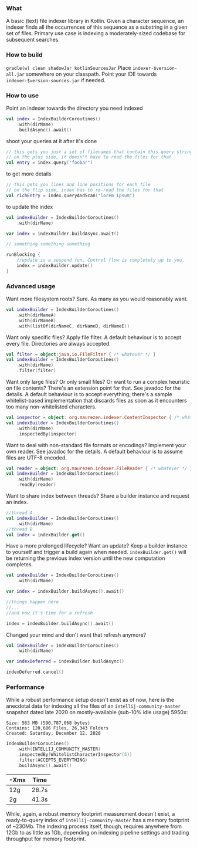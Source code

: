 ### What
A basic (text) file indexer library in Kotlin. Given a character sequence, an indexer finds all the occurrences of this sequence as a substring in a given set of files. Primary use case is indexing a moderately-sized codebase for subsequent searches.

### How to build

`gradle(w) clean shadowJar kotlinSourcesJar`
Place `indexer-$version-all.jar` somewhere on your classpath. Point your IDE towards `indexer-$version-sources.jar` if needed.
 
### How to use

Point an indexer towards the directory you need indexed 
```kotlin
val index = IndexBuilderCoroutines()
    .with(dirName)
    .buildAsync().await()
```

shoot your queries at it after it's done

```kotlin
// this gets you just a set of filenames that contain this query string
// on the plus side, it doesn't have to read the files for that
val entry = index.query("foobar")
```

to get more details
```kotlin
// this gets you lines and line positions for each file
// on the flip side, index has to re-read the files for that
val richEntry = index.queryAndScan("lorem ipsum")
```

to update the index
```kotlin
val indexBuilder = IndexBuilderCoroutines()
    .with(dirName)

var index = indexBuilder.buildAsync.await()

// something something something

runBlocking {
    //update is a suspend fun. Control flow is completely up to you.
    index = indexBuilder.update()
}
```

### Advanced usage

Want more filesystem roots? Sure. As many as you would reasonably want. 
```kotlin
val indexBuilder = IndexBuilderCoroutines()
    .with(dirNameA)
    .with(dirNameB)
    .with(listOf(dirNameC, dirNameD, dirNameE))
```

Want only specific files? Apply file filter.
A default behaviour is to accept every file.
Directories are always accepted.
```kotlin
val filter = object:java.io.FileFilter { /* whatever */ }
val indexBuilder = IndexBuilderCoroutines()
    .with(dirName)
    .filter(filter)
```

Want only large files? Or only small files? Or want to run a complex heuristic on file contents? There's an extension point for that. See javadoc for the details.
A default behaviour is to accept everything; there's a sample whitelist-based implementation that discards files as soon as it encounters too many non-whitelisted characters. 
```kotlin
val inspector = object: org.maurezen.indexer.ContentInspector { /* whatever */ }
val indexBuilder = IndexBuilderCoroutines()
    .with(dirName)
    .inspectedBy(inspector)
```

Want to deal with non-standard file formats or encodings? Implement your own reader. See javadoc for the details.
A default behaviour is to assume files are UTF-8 encoded.
```kotlin
val reader = object: org.maurezen.indexer.FileReader { /* whatever */ }
val indexBuilder = IndexBuilderCoroutines()
    .with(dirName)
    .readBy(reader)
```

Want to share index between threads? Share a builder instance and request an index.
```kotlin
//thread A
val indexBuilder = IndexBuilderCoroutines()
    .with(dirName)
//thread B
val index = indexBuilder.get()
```

Have a more prolonged lifecycle? Want an update? Keep a builder instance to yourself and trigger a build again when needed.
`indexBuilder.get()` will be returning the previous index version until the new computation completes.
```kotlin
val indexBuilder = IndexBuilderCoroutines()
    .with(dirName) 

var index = indexBuilder.buildAsync().await()

//things happen here
//...
//and now it's time for a refresh

index = indexBuilder.buildAsync().await()
```

Changed your mind and don't want that refresh anymore? 
```kotlin
val indexBuilder = IndexBuilderCoroutines()
    .with(dirName) 

var indexDeferred = indexBuilder.buildAsync()

indexDeferred.cancel()
```

### Performance

While a robust performance setup doesn't exist as of now, here is the anecdotal data for indexing all the files of an `intellij-community-master` snapshot dated late 2020 on mostly-available (sub-10% idle usage) 5950x:
```
Size: 563 MB (590,787,068 bytes)
Contains: 120,686 Files, 26,343 Folders
Created: Saturday, December 12, 2020
```
```kotlin
IndexBuilderCoroutines()
    .with(INTELLIJ_COMMUNITY_MASTER)
    .inspectedBy(WhitelistCharacterInspector(5))
    .filter(ACCEPTS_EVERYTHING)
    .buildAsync().await()
```

|-Xmx|Time|
|----|----|
|12g |26.7s|
|2g  |41.3s|

While, again, a robust memory footprint measurement doesn't exist, a ready-to-query index of `intellij-community-master` has a memory footprint of ~230Mb. The indexing process itself, though, requires anywhere from 12Gb to as little as 1Gb, depending on indexing pipeline settings and trading throughput for memory footprint.